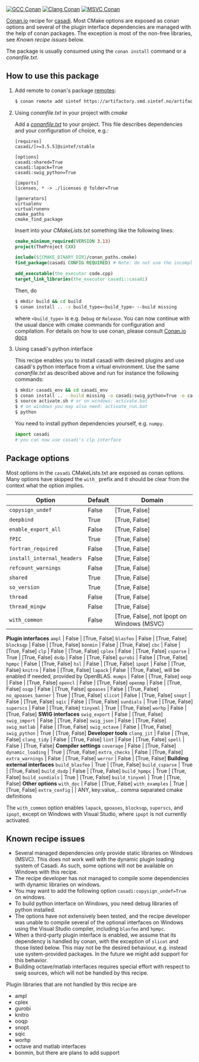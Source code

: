 [![GCC Conan](https://github.com/sintef-ocean/conan-casadi/workflows/GCC%20Conan/badge.svg)](https://github.com/sintef-ocean/conan-casadi/actions?query=workflow%3A"GCC+Conan")
[![Clang Conan](https://github.com/sintef-ocean/conan-casadi/workflows/Clang%20Conan/badge.svg)](https://github.com/sintef-ocean/conan-casadi/actions?query=workflow%3A"Clang+Conan")
[![MSVC Conan](https://github.com/sintef-ocean/conan-casadi/workflows/MSVC%20Conan/badge.svg)](https://github.com/sintef-ocean/conan-casadi/actions?query=workflow%3A"MSVC+Conan")


[Conan.io](https://conan.io) recipe for [casadi](https://web.casadi.org/).
Most CMake options are exposed as conan options and several of the plugin interface
dependencies are managed with the help of conan packages. The exception is most of the
non-free libraries, see *Known recipe issues* below.

The package is usually consumed using the `conan install` command or a *conanfile.txt*.

## How to use this package

1. Add remote to conan's package [remotes](https://docs.conan.io/en/latest/reference/commands/misc/remote.html?highlight=remotes):

   ```bash
   $ conan remote add sintef https://artifactory.smd.sintef.no/artifactory/api/conan/conan-local
   ```

2. Using *conanfile.txt* in your project with *cmake*

   Add a [*conanfile.txt*](http://docs.conan.io/en/latest/reference/conanfile_txt.html) to your project. This file describes dependencies and your configuration of choice, e.g.:

   ```
   [requires]
   casadi/[>=3.5.5]@sintef/stable

   [options]
   casadi:shared=True
   casadi:lapack=True
   casadi:swig_python=True

   [imports]
   licenses, * -> ./licenses @ folder=True

   [generators]
   virtualenv
   virtualrunenv
   cmake_paths
   cmake_find_package
   ```

   Insert into your *CMakeLists.txt* something like the following lines:
   ```cmake
   cmake_minimum_required(VERSION 3.13)
   project(TheProject CXX)

   include(${CMAKE_BINARY_DIR}/conan_paths.cmake)
   find_package(casadi CONFIG REQUIRED) # Note: do not use the incomplete MODULE variant

   add_executable(the_executor code.cpp)
   target_link_libraries(the_executor casadi::casadi)
   ```
   Then, do
   ```bash
   $ mkdir build && cd build
   $ conan install .. -s build_type=<build_type> --build missing
   ```
   where `<build_type>` is e.g. `Debug` or `Release`.
   You can now continue with the usual dance with cmake commands for configuration and compilation. For details on how to use conan, please consult [Conan.io docs](http://docs.conan.io/en/latest/)

3. Using casadi's python interface

   This recipe enables you to install casadi with desired plugins and use casadi's python
   interface from a virtual environment. Use the same *conanfile.txt* as described above and
   run for instance the following commands:
   ```bash
   $ mkdir casadi_env && cd casadi_env
   $ conan install .. --build missing -o casadi:swig_python=True -o casadi:clp=True
   $ source activate.sh # or on windows: activate.bat
   $ # on windows you may also need: activate_run.bat
   $ python
   ```
   You need to install python dependencies yourself, e.g. `numpy`.

   ```python
   import casadi
   # you can now use casadi's clp interface
   ```

## Package options

  Most options in the `casadi` CMakeLists.txt are exposed as conan options. Many options
  have skipped the `with_` prefix and it should be clear from the context what the option
  implies.

Option | Default | Domain
---|---|---
`copysign_undef`      | False |     [True, False]
`deepbind`            | True  |     [True, False]
`enable_export_all`   | False |     [True, False]
`fPIC`                | True |      [True, False]
`fortran_required`    | False |     [True, False]
`install_internal_headers` | False | [True, False]
`refcount_warnings`   | False |     [True, False]
`shared`              | True  |     [True, False]
`so_version`          | True  |     [True, False]
`thread`              | False |     [True, False]
`thread_mingw`        | False |     [True, False]
`with_common`         | False |     [True, False], not Ipopt on Windows (MSVC)
**Plugin interfaces**
`ampl`                | False |     [True, False]
`blasfeo`             | False |     [True, False]
`blocksqp`            | False |     [True, False]
`bonmin`              | False |     [True, False]
`cbc`                 | False |     [True, False]
`clp`                 | False |     [True, False]
`cplex`               | False |     [True, False]
`csparse`             | True  |     [True, False]
`dsdp`                | False |     [True, False]
`gurobi`              | False |     [True, False]
`hpmpc`               | False |     [True, False]
`hsl`                 | False |     [True, False]
`ipopt`               | False |     [True, False]
`knitro`              | False |     [True, False]
`lapack`              | False |     [True, False], will be enabled if needed, provided by OpenBLAS.
`mumps`               | False |     [True, False]
`ooqp`                | False |     [True, False]
`opencl`              | False |     [True, False]
`openmp`              | False |     [True, False]
`osqp`                | False |     [True, False]
`qpoases`             | False |     [True, False]
`no_qpoases_banner`   | True  |     [True, False]
`slicot`              | False |     [True, False]
`snopt`               | False |     [True, False]
`sqic`                | False |     [True, False]
`sundials`            | True  |     [True, False]
`superscs`            | False |     [True, False]
`tinyxml`             | True  |     [True, False]
`worhp`               | False |     [True, False]
**SWIG interfaces**
`swig_export`         | False |     [True, False]
`swig_import`         | False |     [True, False]
`swig_json`           | False |     [True, False]
`swig_matlab`         | False |     [True, False]
`swig_octave`         | False |     [True, False]
`swig_python`         | True  |     [True, False]
**Developer tools**
`clang_jit`           | False |     [True, False]
`clang_tidy`          | False |     [True, False]
`lint`                | False |     [True, False]
`spell`               | False |     [True, False]
**Compiler settings**
`coverage`            | False |     [True, False]
`dynamic_loading`     | True  |     [True, False]
`extra_checks`        | False |     [True, False]
`extra_warnings`      | False |     [True, False]
`werror`              | False |     [True, False]
**Building external interfaces**
`build_blasfeo`       | True  |     [True, False]
`build_csparse`       | True  |     [True, False]
`build_dsdp`          | False |     [True, False]
`build_hpmpc`         | True  |     [True, False]
`build_sundials`      | True  |     [True, False]
`build_tinyxml`       | True  |     [True, False]
**Other options**
`with_doc`            | False |     [True, False]
`with_examples`       | True  |     [True, False]
`extra_config`        |  |     ANY, key:value,..  comma separated cmake definitions


The `with_common` option enables `lapack`, `qpoases`, `blocksqp`, `superscs`, and `ipopt`,
except on Windows with Visual Studio, where `ipopt` is not currently activated.

## Known recipe issues

  - Several managed dependencies only provide static libraries on Windows (MSVC).
  This does not work well with the dynamic plugin loading system of Casadi.
  As such, some options will not be available on Windows with this recipe.
  - The recipe developer has not managed to compile some dependencies with dynamic libraries on windows.
  - You may want to add the following option `casadi:copysign_undef=True` on windows.
  - To build python interface on Windows, you need debug libraries of python installed.
  - The options have not extensively been tested, and the recipe developer was
  unable to compile several of the optional interfaces on Windows using the Visual Studio
  compiler, including `blasfeo` and `hpmpc`.
  - When a third-party plugin interface is enabled, we assume that its dependency is handled
  by conan, with the exception of `slicot` and those listed below. This may not be the
  desired behaviour, e.g. instead use system-provided packages. In the future we might add
  support for this behavior.
  - Building octave/matlab interfaces requires special effort with respect to swig sources, which will not be handled by this recipe.

  Plugin libraries that are not handled by this recipe are
  - ampl
  - cplex
  - gurobi
  - knitro
  - ooqp
  - snopt
  - sqic
  - worhp
  - octave and matlab interfaces
  - bonmin, but there are plans to add support
